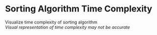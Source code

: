 # Sorting Algorithm Time Complexity  

Visualize time complexity of sorting algorithm  
*Visual representation of time complexity may not be accurate*